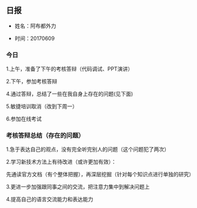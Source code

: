 ## 日报

* 姓名：阿布都外力

* 时间：20170609

### 今日 

1.上午，准备了下午的考核答辩（代码调试、PPT演讲）

2.下午，参加考核答辩

4.通过答辩，总结了一些在我自身上存在的问题(见下面)

5.敏捷培训取消（改到下周一）

6.参加在线考试


### 考核答辩总结（存在的问题）

1.急于表达自己的观点，没有完全听完别人的问题（这个问题犯了两次）

2.学习新技术方法上有待改进（或许更加有效）：

 先通读官方文档（有个整体把握），再深层挖掘（针对每个知识点进行单独的研究）

3.更进一步加强跟同事之间的交流，把注意力集中到解决问题上

4.提高自己的语言交流能力和表达能力
